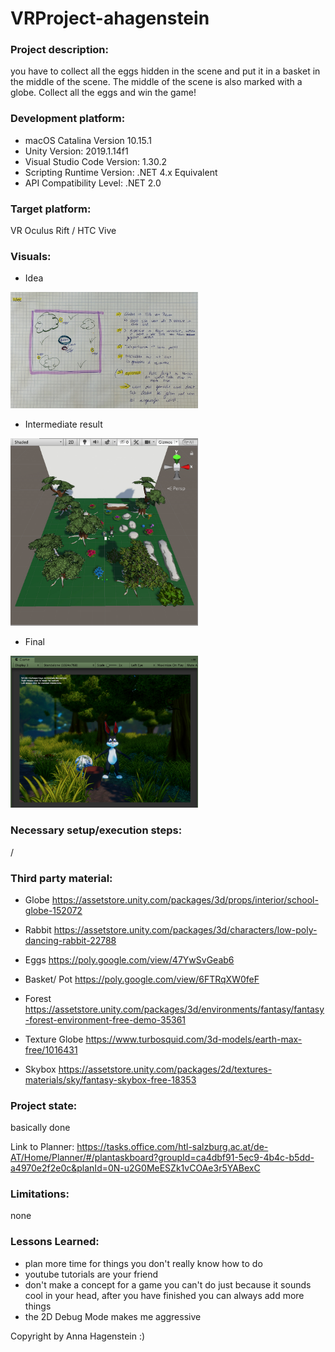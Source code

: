 # VRProject-ahagenstein

### Project description: 
you have to collect all the eggs hidden in the scene and put it in a basket in the middle of the scene. The middle of the scene is also marked with a globe. Collect all the eggs and win the game! 

### Development platform:
- macOS Catalina Version 10.15.1 
- Unity Version: 2019.1.14f1
- Visual Studio Code Version: 1.30.2
- Scripting Runtime Version: .NET 4.x Equivalent
- API Compatibility Level: .NET 2.0

### Target platform:
VR Oculus Rift / HTC Vive

### Visuals:
* Idea  	  
<div>
<img src="./Screenshots/Idee.JPG" width="300">
</div>

* Intermediate result 
<div>
<img src="./Screenshots/Zwischenstand.jpg" width="300">
</div>

* Final
<div>
<img src="./Screenshots/Finalstand.png" width="300">
</div>


### Necessary setup/execution steps: 
/

### Third party material:

* Globe
https://assetstore.unity.com/packages/3d/props/interior/school-globe-152072

* Rabbit
https://assetstore.unity.com/packages/3d/characters/low-poly-dancing-rabbit-22788

* Eggs
https://poly.google.com/view/47YwSvGeab6

* Basket/ Pot
https://poly.google.com/view/6FTRqXW0feF

* Forest
https://assetstore.unity.com/packages/3d/environments/fantasy/fantasy-forest-environment-free-demo-35361

* Texture Globe
https://www.turbosquid.com/3d-models/earth-max-free/1016431

* Skybox
https://assetstore.unity.com/packages/2d/textures-materials/sky/fantasy-skybox-free-18353


### Project state: 
basically done      
     
     
Link to Planner: https://tasks.office.com/htl-salzburg.ac.at/de-AT/Home/Planner/#/plantaskboard?groupId=ca4dbf91-5ec9-4b4c-b5dd-a4970e2f2e0c&planId=0N-u2G0MeESZk1vCOAe3r5YABexC

     
### Limitations: 
none

### Lessons Learned:   

- plan more time for things you don't really know how to do
- youtube tutorials are your friend
- don't make a concept for a game you can't do just because it sounds cool in your head, after you have finished you can always add more things
- the 2D Debug Mode makes me aggressive 


Copyright by Anna Hagenstein :)

